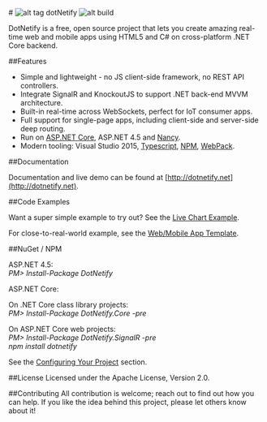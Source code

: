 #&nbsp;![alt tag](http://dotnetify.net/content/images/greendot.png) dotNetify 
![alt build](https://ci.appveyor.com/api/projects/status/github/dsuryd/dotnetify?svg=true)

DotNetify is a free, open source project that lets you create amazing real-time web and mobile apps using HTML5 and C# on cross-platform .NET Core backend. 

##Features

* Simple and lightweight - no JS client-side framework, no REST API controllers.
* Integrate SignalR and KnockoutJS to support .NET back-end MVVM architecture.
* Built-in real-time across WebSockets, perfect for IoT consumer apps.
* Full support for single-page apps, including client-side and server-side deep routing.
* Run on [ASP.NET Core](http://asp.net/core), ASP.NET 4.5 and [Nancy](https://github.com/dsuryd/dotNetify-Nancy-demo).
* Modern tooling: Visual Studio 2015,  [Typescript](https://www.typescriptlang.org/), [NPM](https://www.npmjs.com/), [WebPack](https://webpack.github.io/).

##Documentation

Documentation and live demo can be found at [http://dotnetify.net](http://dotnetify.net).

##Code Examples

Want a super simple example to try out?  See the [Live Chart Example](https://github.com/dsuryd/dotNetify-example-livechart).    

For close-to-real-world example, see the [Web/Mobile App Template](https://github.com/dsuryd/dotNetify-app-template).

##NuGet / NPM

ASP.NET 4.5:  
*PM> Install-Package DotNetify*

ASP.NET Core:  

On .NET Core class library projects:  
*PM> Install-Package DotNetify.Core -pre* 

On ASP.NET Core web projects:  
*PM> Install-Package DotNetify.SignalR -pre*  
*npm install dotnetify*

See the [Configuring Your Project](http://dotnetify.net/index/Installing) section.

##License
Licensed under the Apache License, Version 2.0.

##Contributing
All contribution is welcome; reach out to find out how you can help.  If you like the idea behind this project, please let others know about it! 
